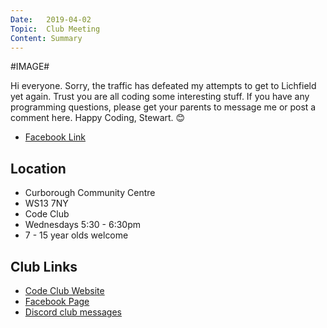```yaml
---
Date:   2019-04-02
Topic:  Club Meeting
Content: Summary
---
```

#IMAGE#

Hi everyone. Sorry, the traffic has defeated my attempts to get to Lichfield yet again. Trust you are all coding some interesting stuff. If you have any programming questions, please get your parents to message me or post a comment here. Happy Coding, Stewart. 😊

* [Facebook Link](https://www.facebook.com/1481985248595237/posts/1980617465398677/)

## Location

* Curborough Community Centre
* WS13 7NY
* Code Club
* Wednesdays 5:30 - 6:30pm
* 7 - 15 year olds welcome

## Club Links

* [Code Club Website](https://lichfield-code-club.github.io/)
* [Facebook Page](https://www.facebook.com/LichfieldCoders)
* [Discord club messages](https://discord.gg/szz6xGK)
